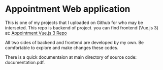 # Appointment Web application
This is one of my projects that I uploaded on Github for who may be interseted. This repo is backend of project. you can find frontend (Vue.js 3) at: [Appointment Vue.js 3 Repo](https://github.com/farad-tech/nobatdaram)

All two sides of backend and frontend are developed by my own. Be comfortable to explore and make changes these codes.

There is a quick documentaion at main directory of source code: documentation.pdf.
